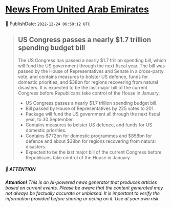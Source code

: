 [News From United Arab Emirates](https://github.com/UAE-Camel/News)
==========


📆 PublishDate: `2022-12-24 06:50:12 UTC`


> ## US Congress passes a nearly $1.7 trillion spending budget bill
> 
> The US Congress has passed a nearly $1.7 trillion spending bill, which will fund the US government through the next fiscal year. The bill was passed by the House of Representatives and Senate in a cross-party vote, and contains measures to bolster US defence, funds for domestic priorities, and $38bn for regions recovering from natural disasters. It is expected to be the last major bill of the current Congress before Republicans take control of the House in January.
> 
> - US Congress passes a nearly $1.7 trillion spending budget bill.
> - Bill passed by House of Representatives by 225 votes to 201.
> - Package will fund the US government all through the next fiscal year, to 30 September.
> - Contains measures to bolster US defence, and funds for US domestic priorities.
> - Contains $772bn for domestic programmes and $858bn for defence and about $38bn for regions recovering from natural disasters.
> - Expected to be the last major bill of the current Congress before Republicans take control of the House in January.


##### 📝 ATTENTION

###### **Attention!** This is an AI-powered news generator that produces articles based on current events. Please be aware that the content generated may not always be factually accurate or unbiased. It is important to verify the information provided before sharing or acting on it. Use at your own risk.
